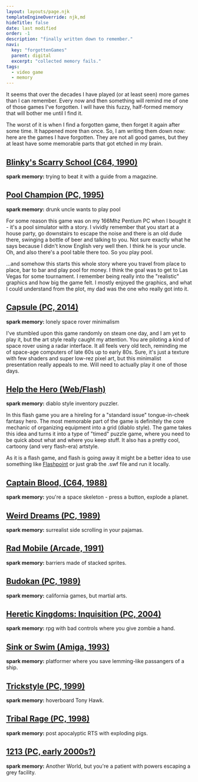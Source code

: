 ```yaml
---
layout: layouts/page.njk
templateEngineOverride: njk,md
hideTitle: false
date: last modified
order: -1
description: "finally written down to remember."
navi:
  key: "forgottenGames"
  parent: digital
  excerpt: "collected memory fails."
tags:
  - video game 
  - memory
---
```


It seems that over the decades I have played (or at least seen) more games than I can remember. Every now and then something will remind me of one of those games I've forgotten. I will have this fuzzy, half-formed memory that will bother me until I find it. 

The worst of it is when I find a forgotten game, then forget it again after some time. It happened more than once. So, I am writing them down now: here are the games I have forgotten. They are not all good games, but they at least have some memorable parts that got etched in my brain.

## [Blinky's Scarry School (C64, 1990)](https://www.mobygames.com/game/blinkys-scary-school)
**spark memory:** trying to beat it with a guide from a magazine.

## [Pool Champion (PC, 1995)](https://www.old-games.com/download/4831/pool-champion)
**spark memory:** drunk uncle wants to play pool

For some reason this game was on my 166Mhz Pentium PC when I bought it - it's a pool simulator with a story. I vividly remember that you start at a house party, go downstairs to escape the noise and there is an old dude there, swinging a bottle of beer and talking to you. Not sure exactly what he says because I didn't know English very well then. I think he is your uncle. Oh, and also there's a pool table there too. So you play pool.

...and somehow this starts this whole story where you travel from place to place, bar to bar and play pool for money. I think the goal was to get to Las Vegas for some tournament. I remember being really into the "realistic" graphics and how big the game felt. I mostly enjoyed the graphics, and what I could understand from the plot, my dad was the one who really got into it. 

## [Capsule (PC, 2014)](https://www.mobygames.com/game/capsule)
**spark memory:** lonely space rover minimalism

I've stumbled upon this game randomly on steam one day, and I am yet to play it, but the art style really caught my attention. You are piloting a kind of space rover using a radar interface. It all feels very old tech, reminding me of space-age computers of late 60s up to early 80s. Sure, it's just a texture with few shaders and super low-rez pixel art, but this minimalist presentation really appeals to me. Will need to actually play it one of those days. 

## [Help the Hero (Web/Flash)](https://www.kongregate.com/games/armorgames/help-the-hero)
**spark memory:** diablo style inventory puzzler.

In this flash game you are a hireling for a "standard issue" tongue-in-cheek fantasy hero. The most memorable part of the game is definitely the core mechanic of organizing equipment into a grid (diablo style).  The game takes this idea and turns it into a type of "timed" puzzle game, where you need to be quick about what and where you keep stuff. It also has a pretty cool, cartoony (and very flash-era) artstyle.

As it is a flash game, and flash is going away it might be a better idea to use something like  [Flashpoint](https://bluemaxima.org/flashpoint/) or just grab the .swf file and run it locally.

## [Captain Blood, (C64, 1988)](https://www.mobygames.com/game/captain-blood)
**spark memory:** you're a space skeleton - press a button, explode a planet.

## [Weird Dreams (PC, 1989)](https://www.mobygames.com/game/dos/weird-dreams)
**spark memory:** surrealist side scrolling in your pajamas.

## [Rad Mobile (Arcade, 1991)](https://www.mobygames.com/game/rad-mobile)
**spark memory:** barriers made of stacked sprites.

## [Budokan (PC, 1989)](https://www.mobygames.com/game/budokan-the-martial-spirit)
**spark memory:** california games, but martial arts.

## [Heretic Kingdoms: Inquisition (PC, 2004)](https://www.mobygames.com/game/heretic-kingdoms-the-inquisition)
**spark memory:** rpg with bad controls where you give zombie a hand.

## [Sink or Swim (Amiga, 1993)](https://www.mobygames.com/game/sink-or-swim)
**spark memory:** platformer where you save lemming-like passangers of a ship.

## [Trickstyle (PC, 1999)](https://www.mobygames.com/game/trickstyle)
**spark memory:** hoverboard Tony Hawk.

## [Tribal Rage (PC, 1998)](https://www.mobygames.com/game/windows/tribal-rage)
**spark memory:** post apocalyptic RTS with exploding pigs.

## [1213 (PC, early 2000s?)](http://www.fullyramblomatic.com/1213/)
**spark memory:** Another World, but you're a patient with powers escaping a grey facility.